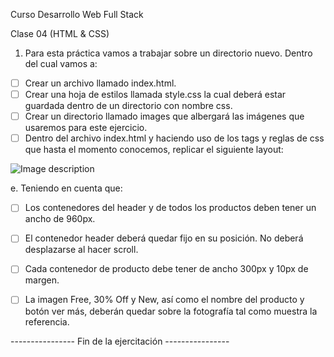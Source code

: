 Curso Desarrollo Web Full Stack

Clase 04 (HTML & CSS)


1. Para esta práctica vamos a trabajar sobre un directorio nuevo. Dentro del cual vamos a:
- [ ] Crear un archivo llamado index.html.
- [ ] Crear una hoja de estilos llamada style.css la cual deberá estar guardada dentro de un directorio con nombre css.
- [ ] Crear un directorio llamado images que       albergará las imágenes que usaremos para este ejercicio.
- [ ] Dentro del archivo index.html y haciendo uso de los tags y reglas de css que hasta el momento conocemos, replicar el siguiente layout:

![Image description](https://lh6.googleusercontent.com/2Iky6lG0KqfQdPa_2b17gGt13JPw_GaPB6X3f0WN8qrVm-97c1ci2BGAIGbPfJVKuocT-jS1jiIuykIN67PI5J3KR4dCGvoKlKlgPA-iwh6mKsnR3xuwGyFM693_l7TQCqdAbaSs)


e. Teniendo en cuenta que:
- [ ] Los contenedores del header y de todos los productos deben tener un ancho de 960px.
- [ ] El contenedor header deberá quedar fijo en su posición. No deberá desplazarse al hacer scroll.
- [ ] Cada contenedor de producto debe tener de ancho 300px y 10px de margen.
- [ ] La imagen Free, 30% Off y New, así como el nombre del producto y botón ver más, deberán quedar sobre la fotografía tal como muestra la referencia.



---------------- Fin de la ejercitación ----------------
